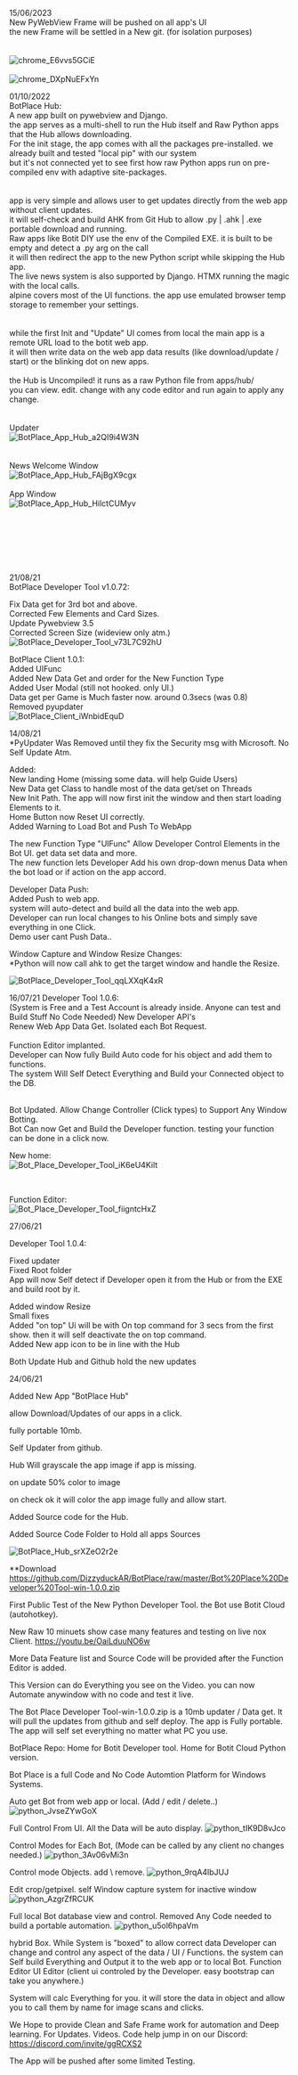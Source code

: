 15/06/2023<br>
New PyWebView Frame will be pushed on all app's UI<br>
the new Frame will be settled in a New git. (for isolation purposes)<br>
<br>
<br>
![chrome_E6vvs5GCiE](https://github.com/DizzyduckAR/BotPlace/assets/52171360/292234a2-d266-4ba6-a4b9-1936ecd4c5b7)
<br>
<br>
![chrome_DXpNuEFxYn](https://github.com/DizzyduckAR/BotPlace/assets/52171360/7db35374-41d5-4a38-a655-3819a0aad961)
<br>






01/10/2022<br>
BotPlace Hub:<br>
A new app built on pywebview and Django.<br>
the app serves as a multi-shell to run the Hub itself and Raw Python apps that the Hub allows downloading.<br>
For the init stage, the app comes with all the packages pre-installed. we already built and tested "local pip" with our system<br>
but it's not connected yet to see first how raw Python apps run on pre-compiled env with adaptive site-packages.<br>
<br>
<br>
app is very simple and allows user to get updates directly from the web app without client updates.<br>
it will self-check and build AHK from Git Hub to allow .py | .ahk | .exe portable download and running.<br>
Raw apps like Botit DIY use the env of the Compiled EXE. it is built to be empty and detect a .py arg on the call<br>
it will then redirect the app to the new Python script while skipping the Hub app.<br>
The live news system is also supported by Django. HTMX running the magic with the local calls.<br>
alpine covers most of the UI functions. the app use emulated browser temp storage to remember your settings.<br>
<br>
<br>
while the first Init and "Update" UI comes from local the main app is a remote URL load to the botit web app.<br>
it will then write data on the web app data results (like download/update / start) or the blinking dot on new apps.<br>
<br>
the Hub is Uncompiled! it runs as a raw Python file from apps/hub/<br>
you can view. edit. change with any code editor and run again to apply any change.<br>
<br><br>
Updater
<br>
![BotPlace_App_Hub_a2QI9i4W3N](https://user-images.githubusercontent.com/52171360/193425678-bc892e4b-d43f-4b8f-b095-1160d1946a68.png)
<br>
<br><br>
News Welcome Window
<br>
![BotPlace_App_Hub_FAjBgX9cgx](https://user-images.githubusercontent.com/52171360/193425672-0185f81e-a735-4d63-a5d8-c9a98a6abf34.png)
<br><br>
App Window
<br>
![BotPlace_App_Hub_HilctCUMyv](https://user-images.githubusercontent.com/52171360/193425676-9cf1593c-d15a-46fc-9346-a446838dcc11.png)
<br><br><br><br><br><br><br> 

21/08/21<br>
BotPlace Developer Tool v1.0.72:<br>

Fix Data get for 3rd bot and above.<br>
Corrected Few Elements and Card Sizes.<br>
Update Pywebview 3.5<br>
Corrected Screen Size (wideview only atm.)<br>
![BotPlace_Developer_Tool_v73L7C92hU](https://user-images.githubusercontent.com/52171360/130320188-78354131-c9a2-4077-a4d9-6630b74bfefb.png)


BotPlace Client 1.0.1:<br>
Added UIFunc<br>
Added New Data Get and order for the New Function Type<br>
Added User Modal (still not hooked. only UI.)<br>
Data get per Game is Much faster now. around 0.3secs (was 0.8)<br>
Removed pyupdater<br>
![BotPlace_Client_iWnbidEquD](https://user-images.githubusercontent.com/52171360/130320191-b3bb1b25-726a-4664-a1ab-024236a19fc7.png)



14/08/21<br>
*PyUpdater Was Removed until they fix the Security msg with Microsoft. No Self Update Atm.<br>

Added:<br>
New landing Home (missing some data. will help Guide Users)<br>
New Data get Class to handle most of the data get/set on Threads<br>
New Init Path. The app will now first init the window and then start loading Elements to it.<br>
Home Button now Reset UI correctly.<br>
Added Warning to Load Bot and Push To WebApp<br>

The new Function Type "UIFunc" Allow Developer Control Elements in the Bot UI. get data set data and more.<br>
The new function lets Developer Add his own drop-down menus Data when the bot load or if action on the app accord. <br>

Developer Data Push:<br>
Added Push to web app.<br>
system will auto-detect and build all the data into the web app.<br>
Developer can run local changes to his Online bots and simply save everything in one Click.<br>
Demo user cant Push Data..<br>

Window Capture and Window Resize Changes:<br>
*Python will now call ahk to get the target window and handle the Resize.<br>

![BotPlace_Developer_Tool_qqLXXqK4xR](https://user-images.githubusercontent.com/52171360/129449241-141a040b-41dc-4322-a463-660d3d048db7.png)

16/07/21
Developer Tool 1.0.6:<br>
(System is Free and a Test Account is already inside. Anyone can test and Build Stuff No Code Needed)
New Developer API's<br>
Renew Web App Data Get. Isolated each Bot Request.<br>
<br>
Function Editor implanted.<br>
Developer can Now fully Build Auto code for his object and add them to functions.<br>
The system Will Self Detect Everything and Build your Connected object to the DB.<br>

<br>
Bot Updated. Allow Change Controller (Click types) to Support Any Window Botting.<br>
Bot Can now Get and Build the Developer function. testing your function can be done in a click now.

New home:<br>
![Bot_Place_Developer_Tool_iK6eU4Kilt](https://user-images.githubusercontent.com/52171360/125932391-0dfe8c0d-4fd1-49ab-93b7-85e13b3d4c09.png)

<br>

Function Editor:<br>
![Bot_Place_Developer_Tool_fiigntcHxZ](https://user-images.githubusercontent.com/52171360/125932396-2568a1de-fb2c-4694-814b-56f2dfa18b3c.png)


27/06/21

Developer Tool 1.0.4:

Fixed updater <br>
Fixed Root folder <br>
App will now Self detect if Developer open it from the Hub or from the EXE and build root by it. <br>

Added window Resize <br>
Small fixes<br>
Added "on top" Ui will be with On top command for 3 secs from the first show. then it will self deactivate the on top command.<br>
Added New app icon to be in line with the Hub<br>


Both Update Hub and Github hold the new updates


24/06/21<br>

Added New App "BotPlace Hub"

allow Download/Updates of our apps in a click.

fully portable 10mb.

Self Updater from github.

Hub Will grayscale the app image if app is missing.

on update 50% color to image

on check ok it will color the app image fully and allow start.



Added Source code for the Hub.

Added Source Code Folder to Hold all apps Sources

![BotPlace_Hub_srXZeO2r2e](https://user-images.githubusercontent.com/52171360/123235235-8663d200-d490-11eb-8581-3b34a7aa58df.png)


**Download
https://github.com/DizzyduckAR/BotPlace/raw/master/Bot%20Place%20Developer%20Tool-win-1.0.0.zip


First Public Test of the New Python Developer Tool.
the Bot use Botit Cloud (autohotkey).

New Raw 10 minuets show case many features and testing on live nox Client.
https://youtu.be/OaiLduuNO6w

More Data Feature list and Source Code will be provided after the Function Editor is added.

This Version can do Everything you see on the Video. you can now Automate anywindow with no code and test it live.


The Bot Place Developer Tool-win-1.0.0.zip is a 10mb updater / Data get.
It will pull the updates from github and self deploy.
The app is Fully portable.
The app will self set everything no matter what PC you use.


BotPlace Repo:
Home for Botit Developer tool.
Home for Botit Cloud Python version.

Bot Place is a full Code and No Code Automtion Platform for Windows Systems.

Auto get Bot from web app or local. (Add / edit / delete..)
![python_JvseZYwGoX](https://user-images.githubusercontent.com/52171360/119627821-35bb7380-be15-11eb-87b1-1b3d967dec38.png)

Full Control From UI. All the Data will be auto display.
![python_tIK9D8vJco](https://user-images.githubusercontent.com/52171360/119627832-381dcd80-be15-11eb-9978-aff779db5c39.png)

Control Modes for Each Bot, (Mode can be called by any client no changes needed.)
![python_3Av06vMi3n](https://user-images.githubusercontent.com/52171360/119627844-39e79100-be15-11eb-8f77-c1bc4e6d11cd.png)

Control mode Objects. add \ remove.
![python_9rqA4lbJUJ](https://user-images.githubusercontent.com/52171360/119627854-3bb15480-be15-11eb-9c6b-93bef11167e1.png)

Edit crop/getpixel. self Window capture system for inactive window
![python_AzgrZfRCUK](https://user-images.githubusercontent.com/52171360/119627857-3d7b1800-be15-11eb-8f73-ca3c11685b1b.png)

Full local Bot database view and control. Removed Any Code needed to build a portable automation.
![python_u5ol6hpaVm](https://user-images.githubusercontent.com/52171360/119627865-3f44db80-be15-11eb-8d56-e03916da055e.png)

hybrid Box. While System is "boxed" to allow correct data Developer can change and control any aspect of the data / UI / Functions.
the system can Self build Everything and Output it to the web app or to local Bot.
Function Editor
UI Editor (client ui controled by the Developer. easy bootstrap can take you anywhere.)


System will calc Everything for you. it will store the data in object and allow you to call them by name for image scans and clicks.

We Hope to provide Clean and Safe Frame work for automation and Deep learning.
For Updates. Videos. Code help jump in on our Discord:
https://discord.com/invite/ggRCXS2

The App will be pushed after some limited Testing.
